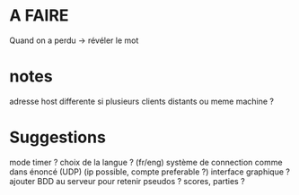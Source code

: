 # A FAIRE
Quand on a perdu -> révéler le mot

# notes
adresse host differente si plusieurs clients distants ou meme machine ? 


# Suggestions
mode timer ? 
choix de la langue ? (fr/eng)
système de connection comme dans énoncé (UDP) (ip possible, compte preferable ?)
interface graphique ? 
ajouter BDD au serveur pour retenir pseudos ? scores, parties ?